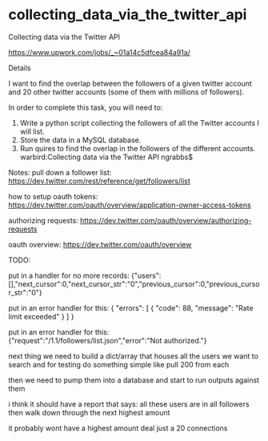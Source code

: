 # collecting_data_via_the_twitter_api
Collecting data via the Twitter API

https://www.upwork.com/jobs/_~01a14c5dfcea84a91a/

Details

I want to find the overlap between the followers of a given twitter account and 20 other twitter accounts (some of them with millions of followers). 

In order to complete this task, you will need to:
1. Write a python script collecting the followers of all the Twitter accounts I will list.
2. Store the data in a MySQL database.
3. Run quires to find the overlap in the followers of the different accounts.  
warbird:Collecting data via the Twitter API ngrabbs$ 

Notes:
pull down a follower list:
https://dev.twitter.com/rest/reference/get/followers/list

how to setup oauth tokens:
https://dev.twitter.com/oauth/overview/application-owner-access-tokens

authorizing requests:
https://dev.twitter.com/oauth/overview/authorizing-requests

oauth overview:
https://dev.twitter.com/oauth/overview

TODO:

put in a handler for no more records:
{"users":[],"next_cursor":0,"next_cursor_str":"0","previous_cursor":0,"previous_cursor_str":"0"}

put in an error handler for this:
{
    "errors": [
        {
            "code": 88,
            "message": "Rate limit exceeded"
        }
    ]
}

put in an error handler for this:
{"request":"\/1.1\/followers\/list.json","error":"Not authorized."}


next thing we need to build a dict/array that houses all the users we want to search
and for testing do something simple like
pull 200 from each

then we need to pump them into a database
and start to run outputs against them

i think it should have a report that says:
all these users are in all followers
then walk down through the next highest amount

it probably wont have a highest amount deal
just a 20 connections
